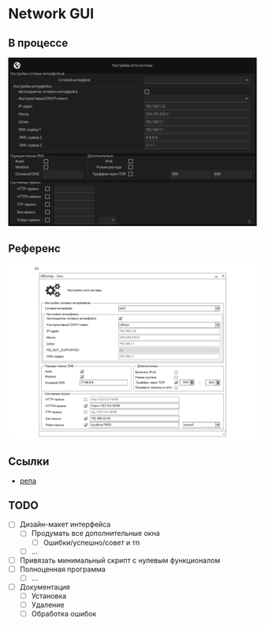 # Network GUI

## В процессе

![В процессе](image.png)
## Референс

![Референс](ubl-settings-network_page_1.jpg)

## Ссылки

- [репа](https://gitea.ublinux.ru/Artwork_Applications/design-ubl-settings-apps/src/branch/master/ubl-settings-network)

## TODO
- [ ] Дизайн-макет интерфейса
    - [ ] Продумать все дополнительные окна
        - [ ] Ошибки/успешно/совет и тп
    - [ ] ...
- [ ] Привязать минимальный скрипт с нулевым функционалом
- [ ] Полноценная программа
    - [ ] ...
- [ ] Документация
    - [ ] Установка
    - [ ] Удаление
    - [ ] Обработка ошибок
